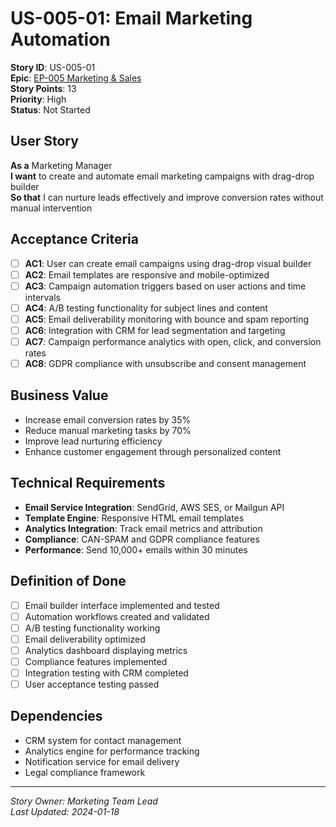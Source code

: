 # US-005-01: Email Marketing Automation

**Story ID**: US-005-01  
**Epic**: [EP-005 Marketing & Sales](../epics/EP-005-Marketing-Sales.md)  
**Story Points**: 13  
**Priority**: High  
**Status**: Not Started  

## User Story

**As a** Marketing Manager  
**I want** to create and automate email marketing campaigns with drag-drop builder  
**So that** I can nurture leads effectively and improve conversion rates without manual intervention

## Acceptance Criteria

- [ ] **AC1**: User can create email campaigns using drag-drop visual builder
- [ ] **AC2**: Email templates are responsive and mobile-optimized
- [ ] **AC3**: Campaign automation triggers based on user actions and time intervals
- [ ] **AC4**: A/B testing functionality for subject lines and content
- [ ] **AC5**: Email deliverability monitoring with bounce and spam reporting
- [ ] **AC6**: Integration with CRM for lead segmentation and targeting
- [ ] **AC7**: Campaign performance analytics with open, click, and conversion rates
- [ ] **AC8**: GDPR compliance with unsubscribe and consent management

## Business Value

- Increase email conversion rates by 35%
- Reduce manual marketing tasks by 70%
- Improve lead nurturing efficiency
- Enhance customer engagement through personalized content

## Technical Requirements

- **Email Service Integration**: SendGrid, AWS SES, or Mailgun API
- **Template Engine**: Responsive HTML email templates
- **Analytics Integration**: Track email metrics and attribution
- **Compliance**: CAN-SPAM and GDPR compliance features
- **Performance**: Send 10,000+ emails within 30 minutes

## Definition of Done

- [ ] Email builder interface implemented and tested
- [ ] Automation workflows created and validated
- [ ] A/B testing functionality working
- [ ] Email deliverability optimized
- [ ] Analytics dashboard displaying metrics
- [ ] Compliance features implemented
- [ ] Integration testing with CRM completed
- [ ] User acceptance testing passed

## Dependencies

- CRM system for contact management
- Analytics engine for performance tracking
- Notification service for email delivery
- Legal compliance framework

---

*Story Owner: Marketing Team Lead*  
*Last Updated: 2024-01-18*